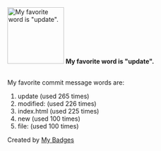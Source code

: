 <img src="https://my-badges.github.io/my-badges/favorite-word.png" alt="My favorite word is &quot;update&quot;." title="My favorite word is &quot;update&quot;." width="128">
<strong>My favorite word is &quot;update&quot;.</strong>
<br><br>

My favorite commit message words are:

1. update (used 265 times)
2. modified: (used 226 times)
3. index.html (used 225 times)
4. new (used 100 times)
5. file: (used 100 times)


Created by <a href="https://github.com/my-badges/my-badges">My Badges</a>